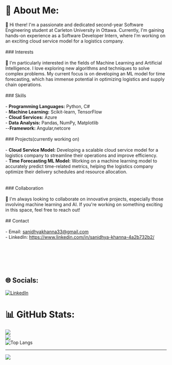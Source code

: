 # 💫 About Me:
👋 Hi there! I'm a passionate and dedicated second-year Software Engineering student at Carleton University in Ottawa. Currently, I'm gaining hands-on experience as a Software Developer Intern, where I'm working on an exciting cloud service model for a logistics company.<br><br>### Interests<br><br>🌟 I'm particularly interested in the fields of Machine Learning and Artificial Intelligence. I love exploring new algorithms and techniques to solve complex problems. My current focus is on developing an ML model for time forecasting, which has immense potential in optimizing logistics and supply chain operations.<br><br>### Skills<br><br>- **Programming Languages:** Python, C#<br>- **Machine Learning:** Scikit-learn, TensorFlow<br>- **Cloud Services:**  Azure<br>- **Data Analysis:** Pandas, NumPy, Matplotlib<br>--**Framework:** Angular,netcore <br><br>### Projects(currently working on)<br><br>- **Cloud Service Model:** Developing a scalable cloud service model for a logistics company to streamline their operations and improve efficiency.<br>- **Time Forecasting ML Model:** Working on a machine learning model to accurately predict time-related metrics, helping the logistics company optimize their delivery schedules and resource allocation.<br><br><br>### Collaboration<br><br>🤝 I'm always looking to collaborate on innovative projects, especially those involving machine learning and AI. If you're working on something exciting in this space, feel free to reach out!<br><br>## Contact<br><br>- Email: sanidhyakhanna33@gmail.com<br>- LinkedIn: https://www.linkedin.com/in/sanidhya-khanna-4a2b732b2/<br><br><br><br> <br><br>


## 🌐 Socials:
[![LinkedIn](https://img.shields.io/badge/LinkedIn-%230077B5.svg?logo=linkedin&logoColor=white)](https://linkedin.com/in/sanidhyakhanna) 

# 📊 GitHub Stats:
![](https://github-readme-stats.vercel.app/api?username=sanizzz&theme=dark&hide_border=false&include_all_commits=true&count_private=false)<br/>
![](https://github-readme-streak-stats.herokuapp.com/?user=sanizzz&theme=dark&hide_border=false)<br/>
![Top Langs](https://github-readme-stats.vercel.app/api/top-langs/?username=sanizzz&layout=compact)

---
[![](https://visitcount.itsvg.in/api?id=sanizzz&icon=1&color=12)](https://visitcount.itsvg.in)

<!-- Proudly created with GPRM ( https://gprm.itsvg.in ) -->
